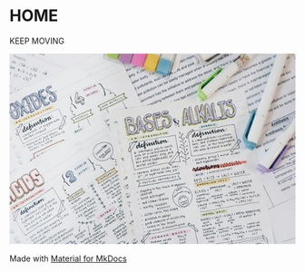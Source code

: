 # <span class="new-span">HOME</span>

<span class="new-span">KEEP MOVING</span>

![](./index.jpeg)


Made with [Material for MkDocs](https://squidfunk.github.io/mkdocs-material/)

